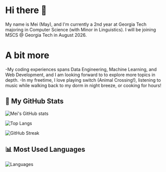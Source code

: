 # Hi there 👋

My name is Mei (May), and I'm currently a 2nd year at Georgia Tech majoring in Computer Science (with Minor in Linguistics). I will be joining MSCS @ Georgia Tech in August 2026.

# A bit more
-My coding experiences spans Data Engineering, Machine Learning, and Web Development, and I am looking forward to to explore more topics in depth.
-In my freetime, I love playing switch (Animal Crossing!), listening to music while walking back to my dorm in night breeze, or cooking for hours!

## 🚀 My GitHub Stats

![Mei's GitHub stats](https://github-readme-stats.vercel.app/api?username=SaucyBoi21&show_icons=true&theme=radical)

![Top Langs](https://github-readme-stats.vercel.app/api/top-langs/?username=SaucyBoi21&layout=compact&theme=radical)

![GitHub Streak](https://streak-stats.demolab.com?user=SaucyBoi21&theme=radical)

## 📊 Most Used Languages

![Languages](https://github-readme-stats.vercel.app/api/top-langs/?username=SaucyBoi21&theme=radical)
